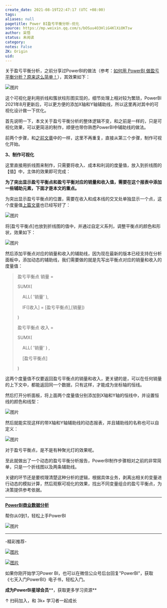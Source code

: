 ```yaml
---
create_date: 2021-08-19T22:47:17 (UTC +08:00)
tags: 
aliases: null
pagetitle: Power BI盈亏平衡分析-优化
source: https://mp.weixin.qq.com/s/bOSuu4O3HliG4KlXiOKTsw
author: 采悟
status: 未阅读
category: 
notes: False
ZK: Origin
uid: 
---
```


关于盈亏平衡分析，之前分享过PowerBI的做法（参考：[如何用 PowerBI 做盈亏平衡分析？原来这么简单！](http://mp.weixin.qq.com/s?__biz=MzA4MzQwMjY4MA==&mid=2484074680&idx=1&sn=a3607ef748c8fbdae96dbec508eb4444&chksm=8e0c526fb97bdb79703e4ac355c51cf3f5983ef09a093043ad21610550fe57f5aeb67de9a38b&scene=21#wechat_redirect)），其效果如下：

![图片](https://mmbiz.qpic.cn/mmbiz_gif/aHEbZtANQJNysmaegt4ibdQN5ql5predfiaibTJRVlYCsZlZhlKoZ45Od53z8dic48VNZ48L3MjpjabBc0rRwgIc3Q/640?wx_fmt=gif&wxfrom=5&wx_lazy=1)

这个可视化是利用折线和簇状柱形图实现的，细节处理上相对较为繁琐，PowerBI 2021年8月更新后，可以更方便的添加X轴和Y轴辅助线，所以这里再对其中的可视化设计做一下优化。  

首先说明一下，本文关于盈亏平衡分析的整体逻辑不变，和之前是一样的，只是可视化效果，可以更简洁的制作，顺便也带你熟悉PowerBI中辅助线的做法。

前两个步骤，和[之前文章](http://mp.weixin.qq.com/s?__biz=MzA4MzQwMjY4MA==&mid=2484074680&idx=1&sn=a3607ef748c8fbdae96dbec508eb4444&chksm=8e0c526fb97bdb79703e4ac355c51cf3f5983ef09a093043ad21610550fe57f5aeb67de9a38b&scene=21#wechat_redirect)中的一样，这里不再重复，直接从第三个步骤，制作可视化开始。

**3、制作可视化**

这里直接用折线图来制作，只需要将收入、成本和利润的度量值，放入到折线图的【值】中，主体的效果即可完成：  

**为了突出显示盈亏平衡点和盈亏平衡对应的销量和收入值，需要在这个报表中添加一些辅助元素，下面才是本文的重点。**

为突出显示盈亏平衡点的位置，需要在收入和成本线的交叉处单独显示一个点，这个度量值[上篇文章](http://mp.weixin.qq.com/s?__biz=MzA4MzQwMjY4MA==&mid=2484074680&idx=1&sn=a3607ef748c8fbdae96dbec508eb4444&chksm=8e0c526fb97bdb79703e4ac355c51cf3f5983ef09a093043ad21610550fe57f5aeb67de9a38b&scene=21#wechat_redirect)也已经写好了：

![图片](https://mmbiz.qpic.cn/mmbiz_png/aHEbZtANQJMzJ7iaOplcBL1b0aMdtB9YV1TYp3DneHJY7TaMcnTvS5LChWFsKd0UIPWkp2nxPts6OoDLIdu8icfA/640?wx_fmt=png&wxfrom=5&wx_lazy=1&wx_co=1)

将\[盈亏平衡点\]也放到折线图的值中，并通过自定义系列，调整平衡点的颜色和形状，效果如下：

![图片](https://mmbiz.qpic.cn/mmbiz_png/aHEbZtANQJMdLcDZj9oMDDzaIvqXibV2lSAY0xibxtn2dqkCxzjlLcCQFNlIcOQOiaAicV728HKZOO4GzT1SrsN2wA/640?wx_fmt=png&wxfrom=5&wx_lazy=1&wx_co=1)

然后添加平衡点对应的销量和收入的辅助线，因为现在最新的版本已经支持在分析面板中，添加动态的辅助线，我们需要做的就是先写出平衡点对应的销量和收入的度量值：  

> 盈亏平衡点 销量 =
> 
> SUMX(
> 
>     ALL( '销量' ),
> 
>     IF(\[收入\] = \[盈亏平衡点\],\[销量\])
> 
> )
> 
> 盈亏平衡点 收入 =
> 
> SUMX(
> 
>     ALL( '销量' ) ,
> 
>     \[盈亏平衡点\]
> 
> )

这两个度量值不仅要返回盈亏平衡点的销量和收入，更关键的是，可以在任何销量的上下文中，都能返回同一个数据，只有这样，才能成为坐标轴的恒线。

然后打开分析面板，将上面两个度量值分别添加到X轴和Y轴的恒线中，并设置恒线的颜色和线型：

![图片](https://mmbiz.qpic.cn/mmbiz_png/aHEbZtANQJMdLcDZj9oMDDzaIvqXibV2lEkqwDg2DSG0VxJ1b7ybo0fzTwoU20bBvNBMUfpf0cjwxfzdGOumia6w/640?wx_fmt=png&wxfrom=5&wx_lazy=1&wx_co=1)

然后就能实现这样的带X轴和Y轴辅助线的动态报表，并且辅助线的名称也可以自定义：

![图片](https://mmbiz.qpic.cn/mmbiz_gif/aHEbZtANQJMdLcDZj9oMDDzaIvqXibV2lYASicpAOWiaepIA0uvx7H3zXFh1hS0SEDaF0Xos6tdcVuOs6sat8kcgg/640?wx_fmt=gif&wxfrom=5&wx_lazy=1)

对于盈亏平衡点，是不是有种聚光灯的效果呢。

至此就做出了一个动态的盈亏平衡分析报告，PowerBI制作步骤相对之前的非常简单，只是一个折线图以及两条辅助线。

关键的环节还是要梳理清楚这种分析的逻辑，根据具体业务，剥离出相关的变量进行动态的模拟计算，然后观察可视化的效果，找出不同变量组合的盈亏平衡点，为决策提供参考依据。  

___

****[PowerBI商业数据分析](http://mp.weixin.qq.com/s?__biz=MzA4MzQwMjY4MA==&mid=2484074987&idx=1&sn=5cf4ba4b683ee9136bb7a26f6e9bcf01&chksm=8e0c533cb97bda2add48a4576b9c1e230249a5a4160dd93cd677a37ea21d26fc9cc26fc4cb1c&scene=21#wechat_redirect)****

帮你从0到1，轻松上手PowerBI

![图片](https://mmbiz.qpic.cn/mmbiz_png/aHEbZtANQJPAkD9ib9iaV6nBEb29PicmWvyXnmLrt9jtBVgRU9CiahLiblaa5YnEN3DlTIXA31Iv1PhsTGcHvmzdGdw/640?wx_fmt=png&wxfrom=5&wx_lazy=1&wx_co=1)

___

\-精彩推荐-

[![图片](https://mmbiz.qpic.cn/mmbiz_jpg/aHEbZtANQJOojexubCy39PJZJic24XlI9IC8Fhx57SVYiciave3T7sAxeLXXZgrAzhAsUHXC3dxpU1fp72ChD8ibfw/640?wx_fmt=jpeg&wxfrom=5&wx_lazy=1&wx_co=1)](http://mp.weixin.qq.com/s?__biz=MzA4MzQwMjY4MA==&mid=2484074255&idx=1&sn=0c183ee84fd7fcc4e9dfb6baf39580c0&chksm=8e0c5dd8b97bd4ce1a617be83fe88938a0ba49668102ca3d10794c0e530f38c2950df75cf2ee&scene=21#wechat_redirect)

[![图片](https://mmbiz.qpic.cn/mmbiz_jpg/aHEbZtANQJMst6LMfyIX5sg2QmEtLfjxR5h1x8nrN7ibw97H9HjLSB59iaf2JLMtwY8OUcKiacK35ybYfpaoVNuGQ/640?wx_fmt=jpeg&wxfrom=5&wx_lazy=1&wx_co=1)](http://mp.weixin.qq.com/s?__biz=MzA4MzQwMjY4MA==&mid=2484071399&idx=1&sn=44b4ba20c1cbe657f77b6c8d144b2b30&chksm=8e0c4130b97bc826d87746723f940404ce82ac9ebb38572bbfb1a89d7a48aaa750dffd92a28d&scene=21#wechat_redirect)

[](http://mp.weixin.qq.com/s?__biz=MzA4MzQwMjY4MA==&mid=2484072351&idx=1&sn=fabb08c54790ac1225b470fd647c7a5e&chksm=8e0c4548b97bcc5e0450f1945a2c76039bbb42650bcb1edbc856820836d63d32af4c7780e31a&scene=21#wechat_redirect)

如果你刚开始学习Power BI，也可以在微信公众号后台回复"PowerBI"，获取《七天入门PowerBI》电子书，轻松入门。

**成为PowerBI星球会员****，获取更多学习资源**

↑ 扫码加入，和 3k+ 学习者一起成长
